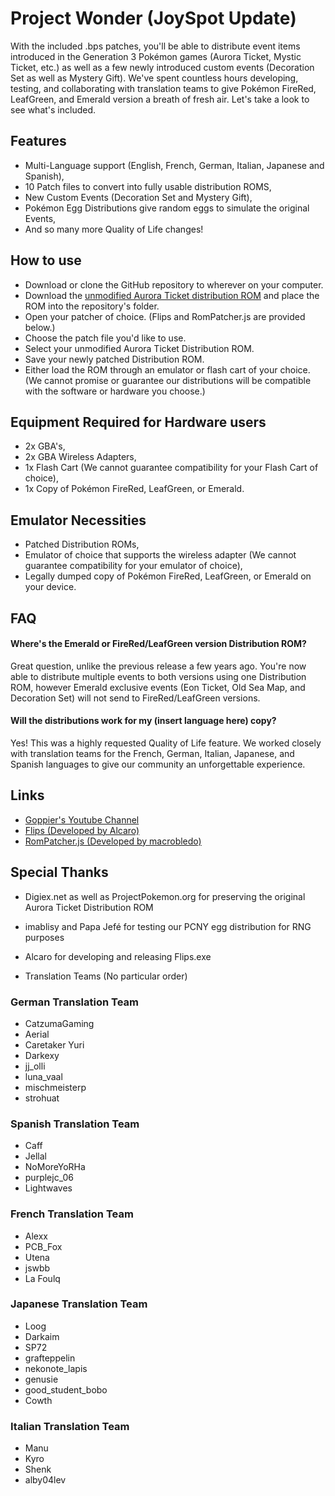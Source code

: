 
# Project Wonder (JoySpot Update)

With the included .bps patches, you'll be able to distribute event items introduced in the Generation 3 Pokémon games (Aurora Ticket, Mystic Ticket, etc.) as well as a few newly introduced custom events (Decoration Set as well as Mystery Gift). We've spent countless hours developing, testing, and collaborating with translation teams to give Pokémon FireRed, LeafGreen, and Emerald version a breath of fresh air. Let's take a look to see what's included.

## Features

- Multi-Language support (English, French, German, Italian, Japanese and Spanish), 
- 10 Patch files to convert into fully usable distribution ROMS,  
- New Custom Events (Decoration Set and Mystery Gift), 
- Pokémon Egg Distributions give random eggs to simulate the original Events, 
- And so many more Quality of Life changes!


## How to use

- Download or clone the GitHub repository to wherever on your computer.
- Download the [unmodified Aurora Ticket distribution ROM](https://digiex.net/threads/pokemon-aurora-ticket-distribution-usa-gba-cartridge-rom-download-usa.14901/) and place the ROM into the repository's folder.
- Open your patcher of choice. (Flips and RomPatcher.js are provided below.) 
- Choose the patch file you'd like to use.
- Select your unmodified Aurora Ticket Distribution ROM.
- Save your newly patched Distribution ROM. 
- Either load the ROM through an emulator or flash cart of your choice. (We cannot promise or guarantee our distributions will be compatible with the software or hardware you choose.)


## Equipment Required for Hardware users

- 2x GBA's, 
- 2x GBA Wireless Adapters, 
- 1x Flash Cart (We cannot guarantee compatibility for your Flash Cart of choice), 
- 1x Copy of Pokémon FireRed, LeafGreen, or Emerald.

## Emulator Necessities

- Patched Distribution ROMs, 
- Emulator of choice that supports the wireless adapter (We cannot guarantee compatibility for your emulator of choice), 
- Legally dumped copy of Pokémon FireRed, LeafGreen, or Emerald on your device.
## FAQ

#### Where's the Emerald or FireRed/LeafGreen version Distribution ROM?

Great question, unlike the previous release a few years ago. You're now able to distribute multiple events to both versions using one Distribution ROM, however Emerald exclusive events (Eon Ticket, Old Sea Map, and Decoration Set) will not send to FireRed/LeafGreen versions.

#### Will the distributions work for my (insert language here) copy?

Yes! This was a highly requested Quality of Life feature. We worked closely with translation teams for the French, German, Italian, Japanese, and Spanish languages to give our community an unforgettable experience.

## Links

 - [Goppier's Youtube Channel](https://www.youtube.com/@Goppier)
 - [Flips (Developed by Alcaro)](https://github.com/Alcaro/Flips/releases)
 - [RomPatcher.js (Developed by macrobledo)](https://www.marcrobledo.com/RomPatcher.js/)

## Special Thanks

- Digiex.net as well as ProjectPokemon.org for preserving the original Aurora Ticket Distribution ROM 

- imablisy and Papa Jefé for testing our PCNY egg distribution for RNG purposes

- Alcaro for developing and releasing Flips.exe

- Translation Teams (No particular order)

### German Translation Team 
 - CatzumaGaming
 - Aerial
 - Caretaker Yuri
 - Darkexy
 - jj_olli
 - luna_vaal
 - mischmeisterp
 - strohuat
 
 ### Spanish Translation Team
  - Caff 
  - Jellal
  - NoMoreYoRHa
  - purplejc_06
  - Lightwaves

  ### French Translation Team
  - Alexx
  - PCB_Fox
  - Utena
  - jswbb
  - La Foulq

  ### Japanese Translation Team
  - Loog
  - Darkaim
  - SP72
  - grafteppelin
  - nekonote_lapis
  - genusie
  - good_student_bobo
  - Cowth

  ### Italian Translation Team
  - Manu
  - Kyro
  - Shenk
  - alby04lev
